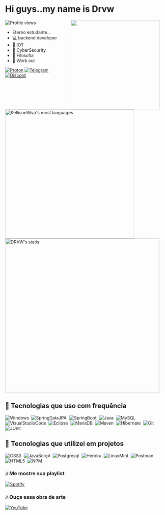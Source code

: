 
<h1 align ="left"> Hi guys..my name is Drvw</h1>
<img align = "right" src="https://user-images.githubusercontent.com/45300498/149220123-cafee2d8-0b3b-4aeb-974b-201710fc502a.gif" width ="290px"/> 
  
<p align = "left"> <img src = "https://komarev.com/ghpvc/?username=KellisonSilva&color=green" alt ="Profile views" /> </p>

- Eterno estudante...
- 💻 backend developer
- 🔩 IOT
- 🔐 CyberSecurity
- 📖 Filosofia
- 💪 Work out
 
[![Proton](https://img.shields.io/badge/-Protonmail-05122A?style=flat&logo=Protonmail)](https://protonmail.com/login)
[![Telegram](https://img.shields.io/badge/-Telegram-05122A?style=flat&logo=Telegram)](https://t.me/Drvww)
[![Discord](https://img.shields.io/badge/-Discord-05122A?style=flat&logo=Discord)](https://discord.io/DRVW)


<p align ="left">
  <img width ="420em" src="https://github-readme-stats.vercel.app/api/top-langs/?username=KellisonSilva&layout=compact&theme=vision-friendly-dark" alt="KellisonSilva's most languages"/>
 <img width ="502em" src="https://github-readme-stats.vercel.app/api/?username=KellisonSilva&show_icons=true&theme=vision-friendly-dark" alt="DRVW's statis"/>
  </p>

## 🔧 Tecnologias que uso com frequência

![Windows](https://img.shields.io/badge/-Windows-05122A?style=flat&logo=windows)&nbsp;
![SpringDataJPA](https://img.shields.io/badge/-SpringDataJPA-05122A?style=flat&logo=spring)&nbsp;
![SpringBoot](https://img.shields.io/badge/-SpringBoot-05122A?style=flat&logo=spring)&nbsp;
![Java](https://img.shields.io/badge/-Java-05122A?style=flat&logo=Java)&nbsp;
![MySQL](https://img.shields.io/badge/-MySQL-05122A?style=flat&logo=MySQL)&nbsp;
![VisualStudioCode](https://img.shields.io/badge/-VsCode-05122A?style=flat&logo=VisualStudioCode)&nbsp;
![Eclipse](https://img.shields.io/badge/-Eclipse-05122A?style=flat&logo=Eclipse)&nbsp;
![MariaDB](https://img.shields.io/badge/-MariaDB-05122A?style=flat&logo=MariaDB)&nbsp;
![Maven](https://img.shields.io/badge/-Marven-05122A?style=flat&logo=ApacheMaven)&nbsp;
![Hibernate](https://img.shields.io/badge/-hibernate-05122A?style=flat&logo=hibernate)&nbsp;
![Git](https://img.shields.io/badge/-git-05122A?style=flat&logo=git)&nbsp;
![JUnit](https://img.shields.io/badge/-JUnit5-05122A?style=flat&logo=JUnit5)&nbsp;

</div>


## 🔨 Tecnologias que utilizei em projetos

![CSS3](https://img.shields.io/badge/-CSS3-05122A?style=flat&logo=CSS3)&nbsp;
![JavaScript](https://img.shields.io/badge/-JavaScript-05122A?style=flat&logo=javascript)&nbsp;
![Postgresql](https://img.shields.io/badge/-postgreSql-05122A?style=flat&logo=postgreSql)&nbsp;
![Heroku](https://img.shields.io/badge/-heroku-05122A?style=flat&logo=heroku)&nbsp;
![LinuxMint](https://img.shields.io/badge/-LinuxMint-05122A?style=flat&logo=LinuxMint)&nbsp;
![Postman](https://img.shields.io/badge/-Postman-05122A?style=flat&logo=Postman)&nbsp;
![HTML5](https://img.shields.io/badge/-HTML5-05122A?style=flat&logo=HTML5)&nbsp;
![NPM](https://img.shields.io/badge/-NPM-05122A?style=flat&logo=npm)&nbsp;


### 🎶 Me mostre sua playlist
[![Spotify](https://img.shields.io/badge/-Spotify-05122A?style=flat&logo=Spotify)](https://open.spotify.com/playlist/5BHvN8HdnLf9QIhkyfl8a1)

### 🎶 Ouça essa obra de arte
[![YouTube](https://img.shields.io/badge/-YouTube-05122A?style=flat&logo=YouTube)](https://youtu.be/gJadNSA9RJU)
